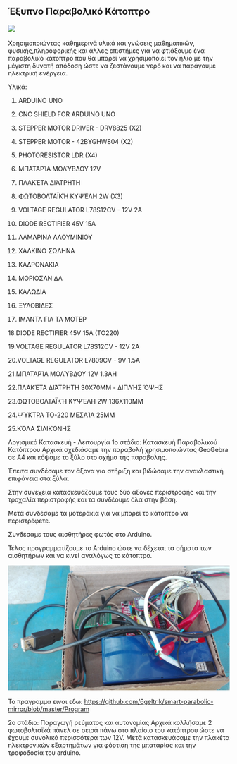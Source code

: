
## Έξυπνο Παραβολικό Κάτοπτρο

<img src = Photos/IMG_20210326_160604.jpg width = 1000>

Χρησιμοποιώντας καθημερινά υλικά και γνώσεις μαθηματικών, φυσικής,πληροφορικής και άλλες επιστήμες για να φτιάξουμε ένα παραβολικό κάτοπτρο που θα μπορεί να χρησιμοποιεί τον ήλιο με την μέγιστη δυνατή απόδοση ώστε να ζεστάνουμε νερό και να παράγουμε ηλεκτρική ενέργεια.

Υλικά:

1. ARDUINO UNO

2. CNC SHIELD FOR ARDUINO UNO

3. STEPPER MOTOR DRIVER - DRV8825 (X2)

4. STEPPER MOTOR - 42BYGHW804 (X2)

5. PHOTORESISTOR LDR (X4)

6. ΜΠΑΤΑΡΊΑ ΜΟΛΎΒΔΟΥ 12V

7. ΠΛΑΚΈΤΑ ΔΙΆΤΡΗΤΗ

8. ΦΩΤΟΒΟΛΤΑΪΚΉ ΚΥΨΈΛΗ 2W (X3)

9. VOLTAGE REGULATOR L78S12CV - 12V 2A

10. DIODE RECTIFIER 45V 15A

11. ΛΑΜΑΡΙΝΑ ΑΛΟΥΜΙΝΙΟΥ

12. ΧΑΛΚΙΝΟ ΣΩΛΗΝΑ

13. ΚΑΔΡΟΝΑΚΙΑ

14. ΜΟΡΙΟΣΑΝΙΔΑ

15. ΚΑΛΩΔΙΑ

16. ΞΥΛΟΒΙΔΕΣ

17. ΙΜΑΝΤΑ ΓΙΑ ΤΑ ΜΟΤΕΡ

18.DIODE RECTIFIER 45V 15A (TO220)

19.VOLTAGE REGULATOR L78S12CV - 12V 2A

20.VOLTAGE REGULATOR L7809CV - 9V 1.5A

21.ΜΠΑΤΑΡΊΑ ΜΟΛΎΒΔΟΥ 12V 1.3AH

22.ΠΛΑΚΈΤΑ ΔΙΆΤΡΗΤΗ 30X70MM - ΔΙΠΛΉΣ ΌΨΗΣ

23.ΦΩΤΟΒΟΛΤΑΪΚΉ ΚΥΨΈΛΗ 2W 136X110MM

24.ΨΎΚΤΡΑ ΤO-220 ΜΕΣΑΊΑ 25MM

25.ΚΌΛΑ ΣΙΛΙΚΌΝΗΣ

Λογισμικό
Κατασκευή - Λειτουργία
1ο στάδιο: Κατασκευή Παραβολικού Κατόπτρου
Αρχικά σχεδιάσαμε την παραβολή χρησιμοποιώντας GeoGebra σε Α4 και κόψαμε το ξύλο στο σχήμα της παραβολής.

Έπειτα συνδέσαμε τον άξονα για στήριξη και βιδώσαμε την ανακλαστική επιφάνεια στα ξύλα.

Στην συνέχεια κατασκευάζουμε τους δύο άξονες περιστροφής και την τροχαλία περιστροφής και τα συνδέουμε όλα στην βάση.

Μετά συνδέσαμε τα μοτεράκια για να μπορεί το κάτοπτρο να περιστρέφετε.

Συνδέσαμε τους αισθητήρες φωτός στο Arduino.

Τέλος προγραμματίζουμε το Arduino ώστε να δέχεται τα σήματα των αισθητήρων και να κινεί αναλόγως το κάτοπτρο.

<img src = Photos/IMG_20210314_115410.jpg width = 1000>

Το πραγραμμα ειναι εδω: https://github.com/6geltrik/smart-parabolic-mirror/blob/master/Program

2ο στάδιο: Παραγωγή ρεύματος και αυτονομίας
Αρχικά κολλήσαμε 2 φωτοβολταϊκά πάνελ σε σειρά πάνω στο πλαίσιο του κατόπτρου ώστε να έχουμε συνολικά περισσότερα των 12V. Μετά κατασκευάσαμε την πλακέτα ηλεκτρονικών εξαρτημάτων για φόρτιση της μπαταρίας και την τροφοδοσία του arduino.
